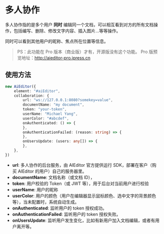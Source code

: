 # 多人协作

多人协作指的是多个用户 **同时** 编辑同一个文档，可以相互看到对方的所有文档操作，包括编写、删除、修改文字内容、插入图片...等等操作。

同时可以看到其他用户的昵称、焦点所在位置等信息。

> PS：此功能在 Pro 版本（商业版）才有，开源版没有这个功能。 Pro 版预览地址：http://aieditor-pro.jpress.cn 

## 使用方法

```typescript
new AiEditor({
    element: "#aiEditor",
    collaboration: {
        url: "ws://127.0.0.1:8080?somekey=value",
        documentName: "my document",
        token: "your-token",
        userName: "Michael Yang",
        userColor: "#abcdef",
        onAuthenticated: () => {
        },
        onAuthenticationFailed: (reason: string) => {
        },
        onUsersUpdate: (users: any[]) => {
        },
    },
})
```

- **url**: 多人协作的后台服务，由 AIEditor 官方提供运行 SDK，部署在客户（购买 AIEditor 的用户）自己的服务器里。
- **documentName**: 文档名称（或文档 ID），
- **token**:  用户校验的 Token（或 JWT 等），用于后台对当前用户进行校验
- **userName**:  用户的昵称
- **userColor**:  用户的颜色（用户在编辑器显示鼠标颜色、选中文字的背景颜色等），当未配置时，系统自动生成。
- **onAuthenticated**:  监听用户的 token 授权成功。
- **onAuthenticationFailed**:  监听用户的 token 授权失败。
- **onUsersUpdate**:  监听用户发生变化，比如有新用户加入文档编辑，或者有用户离开等。
